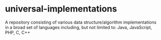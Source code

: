 # universal-implementations
A repository consisting of various data structure/algorithm implementations in a broad set of languages including, but not limited to: Java, JavaScript, PHP, C, C++
